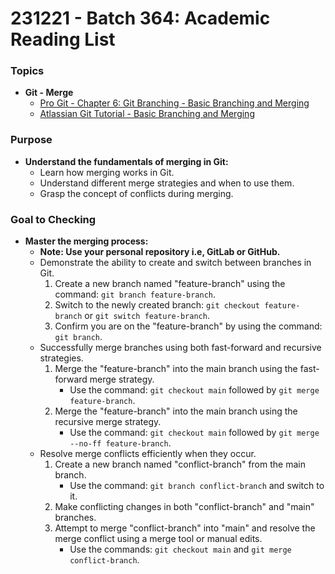 # 231221 - Batch 364:  Academic Reading List 


### **Topics**

- **Git - Merge**
  - [Pro Git - Chapter 6: Git Branching - Basic Branching and Merging](https://git-scm.com/book/en/v2/Git-Branching-Basic-Branching-and-Merging)
  - [Atlassian Git Tutorial - Basic Branching and Merging](https://www.atlassian.com/git/tutorials/using-branches/git-merge)


### **Purpose**

- **Understand the fundamentals of merging in Git:**
  - Learn how merging works in Git.
  - Understand different merge strategies and when to use them.
  - Grasp the concept of conflicts during merging.



### **Goal to Checking**

- **Master the merging process:**
  - **Note: Use your personal repository i.e, GitLab or GitHub.**
  - Demonstrate the ability to create and switch between branches in Git.
    1. Create a new branch named "feature-branch" using the command: `git branch feature-branch`.
    2. Switch to the newly created branch: `git checkout feature-branch` or `git switch feature-branch`.
    3. Confirm you are on the "feature-branch" by using the command: `git branch`.
  - Successfully merge branches using both fast-forward and recursive strategies.
    1. Merge the "feature-branch" into the main branch using the fast-forward merge strategy.
        - Use the command: `git checkout main` followed by `git merge feature-branch`.
    2. Merge the "feature-branch" into the main branch using the recursive merge strategy.
        - Use the command: `git checkout main` followed by `git merge --no-ff feature-branch`.
  - Resolve merge conflicts efficiently when they occur.
    1. Create a new branch named "conflict-branch" from the main branch.
       - Use the command: `git branch conflict-branch` and switch to it.
    2. Make conflicting changes in both "conflict-branch" and "main" branches.
    3. Attempt to merge "conflict-branch" into "main" and resolve the merge conflict using a merge tool or manual edits.
       - Use the commands: `git checkout main` and `git merge conflict-branch`.
